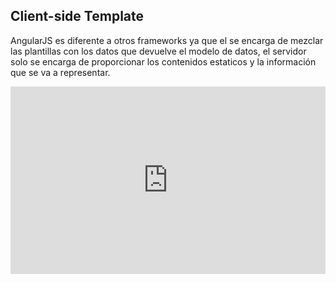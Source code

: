 ##  Client-side Template

AngularJS es diferente a otros frameworks ya que el se encarga de mezclar las plantillas con los datos que devuelve el modelo de datos, el servidor solo se encarga de proporcionar los contenidos estaticos y la información que se va a representar.

<iframe width="100%" height="300" src="http://jsfiddle.net/saidgeek/xkyqhLc2/2/embedded/html,js,css,result/" allowfullscreen="allowfullscreen" frameborder="0"></iframe>
